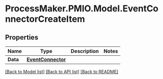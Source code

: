 # ProcessMaker.PMIO.Model.EventConnectorCreateItem
## Properties

Name | Type | Description | Notes
------------ | ------------- | ------------- | -------------
**Data** | [**EventConnector**](EventConnector.md) |  | 

[[Back to Model list]](../README.md#documentation-for-models) [[Back to API list]](../README.md#documentation-for-api-endpoints) [[Back to README]](../README.md)

